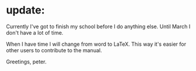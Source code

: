 # update:

Currently I've got to finish my school before I do anything else.
Until March I don't have a lot of time.


When I have time I will change from word to LaTeX. This way it's easier for other users to contribute to the manual.

Greetings, peter.
